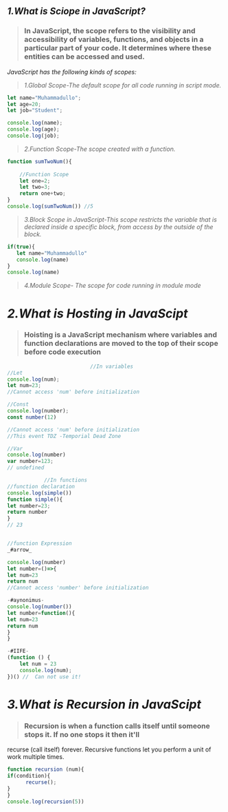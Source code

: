 ## _1.What is Sciope in JavaScript?_
>### In JavaScript, the scope refers to the visibility and accessibility of variables, functions, and objects in a particular part of your code. It determines where these entities can be accessed and used.

_JavaScript has the following kinds of scopes:_
>_1.Global Scope-The default scope for all code running in script mode._
```js
let name="Muhammadullo";
let age=20;
let job="Student";

console.log(name);
console.log(age);
console.log(job);
```
>_2.Function Scope-The scope created with a function._
```js
function sumTwoNum(){
    
    //Function Scope
    let one=2;
    let two=3;
    return one+two;
}
console.log(sumTwoNum()) //5 
```
>_3.Block Scope in JavaScript-This scope restricts the variable that is declared  inside a specific block, from access by the outside of the block._
```js
if(true){
   let name="Muhammadullo"
   console.log(name)     
}
console.log(name)
```        
>_4.Module Scope- The scope for code running in module mode_

# _2.What is Hosting in JavaScipt_
>### Hoisting is a JavaScript mechanism where variables and function declarations are moved to the top of their scope before code execution
```js
                           //In variables
//Let
console.log(num);
let num=23;
//Cannot access 'num' before initialization

//Const
console.log(number);
const number(12)

//Cannot access 'num' before initialization
//This event TDZ -Temporial Dead Zone   

//Var
console.log(number)
var number=123;
// undefined

            //In functions
//function declaration            
console.log(simple())
function simple(){
let number=23;
return number
}
// 23


//function Expression
_#arrow_

console.log(number)
let number=()=>{
let num=23
return num
//Cannot access 'number' before initialization

-#aynonimus-
console.log(number())
let number=function(){
let num=23
return num
}
}

-#IIFE-
(function () {
    let num = 23
    console.log(num);
})() //  Can not use it!


```
# _3.What is Recursion in JavaScipt_
>### Recursion is when a function calls itself until someone stops it. If no one stops it then it'll 
recurse (call itself) forever. Recursive functions let you perform a unit of work multiple times.
```js
function recursion (num){
if(condition){
      recurse();    
}
}
console.log(recursion(5))
```





